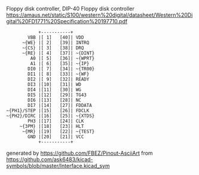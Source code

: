 Floppy disk controller, DIP-40
Floppy disk controller
https://amaus.net/static/S100/western%20digital/datasheet/Western%20Digital%20FD1771%20Specification%20197710.pdf


	            +-----------+
	        VBB |[ 1]   [40]| VDD
	      ~{WE} |[ 2]   [39]| INTRQ
	      ~{CS} |[ 3]   [38]| DRQ
	      ~{RE} |[ 4]   [37]| ~{DINT}
	         A0 |[ 5]   [36]| ~{WPRT}
	         A1 |[ 6]   [35]| ~{IP}
	        DI0 |[ 7]   [34]| ~{TR00}
	        DI1 |[ 8]   [33]| ~{WF}
	        DI2 |[ 9]   [32]| READY
	        DI3 |[10]   [31]| WD
	        DI4 |[11]   [30]| WG
	        DI5 |[12]   [29]| TG43
	        DI6 |[13]   [28]| NC
	        DI7 |[14]   [27]| FDDATA
	~{PH1}/STEP |[15]   [26]| FDCLK
	~{PH2}/DIRC |[16]   [25]| ~{XTDS}
	        PH3 |[17]   [24]| CLK
	     ~{3PM} |[18]   [23]| HLT
	      ~{MR} |[19]   [22]| ~{TEST}
	        GND |[20]   [21]| VCC
	            +-----------+


generated by https://github.com/FBEZ/Pinout-AsciiArt from https://github.com/ask6483/kicad-symbols/blob/master/Interface.kicad_sym